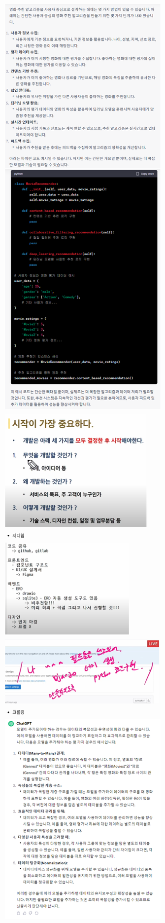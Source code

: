 ![](pjt_assets/2023-11-14-18-30-54-image.png)
![](pjt_assets/2023-11-14-18-31-22-image.png)

![](pjt_assets/2023-11-16-09-08-06-image.png)

- 지디웹

![](pjt_assets/2023-11-16-09-55-59-image.png)

![](pjt_assets/2023-11-16-09-54-59-image.png)

- 크롤링

![](pjt_assets/2023-11-16-10-00-50-image.png)
